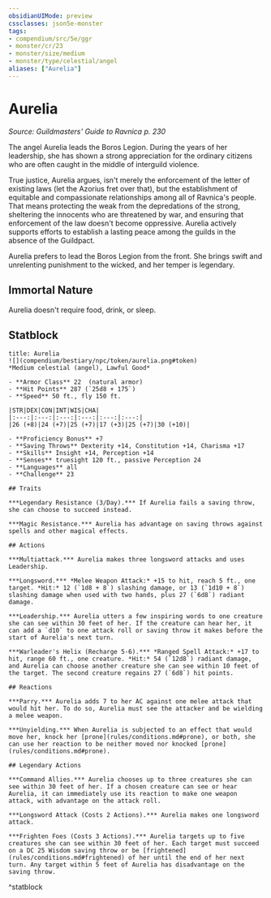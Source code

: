```yaml
---
obsidianUIMode: preview
cssclasses: json5e-monster
tags:
- compendium/src/5e/ggr
- monster/cr/23
- monster/size/medium
- monster/type/celestial/angel
aliases: ["Aurelia"]
---
```

# Aurelia
*Source: Guildmasters' Guide to Ravnica p. 230*  

The angel Aurelia leads the Boros Legion. During the years of her leadership, she has shown a strong appreciation for the ordinary citizens who are often caught in the middle of interguild violence.

True justice, Aurelia argues, isn't merely the enforcement of the letter of existing laws (let the Azorius fret over that), but the establishment of equitable and compassionate relationships among all of Ravnica's people. That means protecting the weak from the depredations of the strong, sheltering the innocents who are threatened by war, and ensuring that enforcement of the law doesn't become oppressive. Aurelia actively supports efforts to establish a lasting peace among the guilds in the absence of the Guildpact.

Aurelia prefers to lead the Boros Legion from the front. She brings swift and unrelenting punishment to the wicked, and her temper is legendary.

## Immortal Nature

Aurelia doesn't require food, drink, or sleep.

## Statblock

```ad-statblock
title: Aurelia
![](compendium/bestiary/npc/token/aurelia.png#token)
*Medium celestial (angel), Lawful Good*

- **Armor Class** 22  (natural armor)
- **Hit Points** 287 (`25d8 + 175`)
- **Speed** 50 ft., fly 150 ft.

|STR|DEX|CON|INT|WIS|CHA|
|:---:|:---:|:---:|:---:|:---:|:---:|
|26 (+8)|24 (+7)|25 (+7)|17 (+3)|25 (+7)|30 (+10)|

- **Proficiency Bonus** +7
- **Saving Throws** Dexterity +14, Constitution +14, Charisma +17
- **Skills** Insight +14, Perception +14
- **Senses** truesight 120 ft., passive Perception 24
- **Languages** all
- **Challenge** 23

## Traits

***Legendary Resistance (3/Day).*** If Aurelia fails a saving throw, she can choose to succeed instead.

***Magic Resistance.*** Aurelia has advantage on saving throws against spells and other magical effects.

## Actions

***Multiattack.*** Aurelia makes three longsword attacks and uses Leadership.

***Longsword.*** *Melee Weapon Attack:* +15 to hit, reach 5 ft., one target. *Hit:* 12 (`1d8 + 8`) slashing damage, or 13 (`1d10 + 8`) slashing damage when used with two hands, plus 27 (`6d8`) radiant damage.

***Leadership.*** Aurelia utters a few inspiring words to one creature she can see within 30 feet of her. If the creature can hear her, it can add a `d10` to one attack roll or saving throw it makes before the start of Aurelia's next turn.

***Warleader's Helix (Recharge 5-6).*** *Ranged Spell Attack:* +17 to hit, range 60 ft., one creature. *Hit:* 54 (`12d8`) radiant damage, and Aurelia can choose another creature she can see within 10 feet of the target. The second creature regains 27 (`6d8`) hit points.

## Reactions

***Parry.*** Aurelia adds 7 to her AC against one melee attack that would hit her. To do so, Aurelia must see the attacker and be wielding a melee weapon.

***Unyielding.*** When Aurelia is subjected to an effect that would move her, knock her [prone](rules/conditions.md#prone), or both, she can use her reaction to be neither moved nor knocked [prone](rules/conditions.md#prone).

## Legendary Actions

***Command Allies.*** Aurelia chooses up to three creatures she can see within 30 feet of her. If a chosen creature can see or hear Aurelia, it can immediately use its reaction to make one weapon attack, with advantage on the attack roll.

***Longsword Attack (Costs 2 Actions).*** Aurelia makes one longsword attack.

***Frighten Foes (Costs 3 Actions).*** Aurelia targets up to five creatures she can see within 30 feet of her. Each target must succeed on a DC 25 Wisdom saving throw or be [frightened](rules/conditions.md#frightened) of her until the end of her next turn. Any target within 5 feet of Aurelia has disadvantage on the saving throw.
```
^statblock